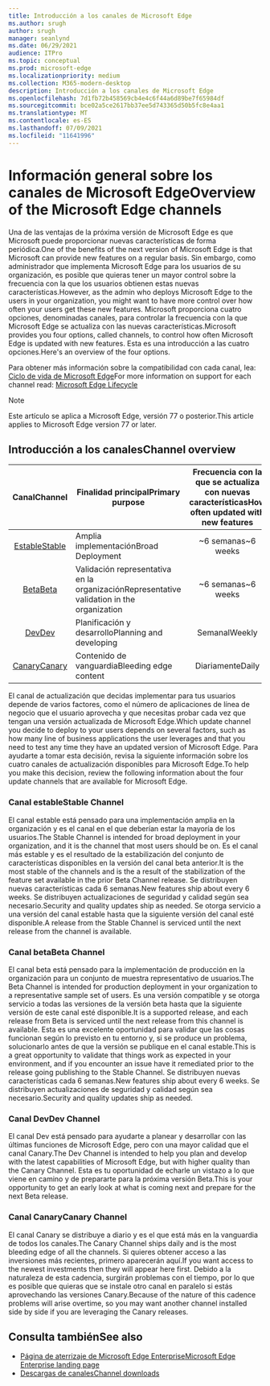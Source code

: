 ```yaml
---
title: Introducción a los canales de Microsoft Edge
ms.author: srugh
author: srugh
manager: seanlynd
ms.date: 06/29/2021
audience: ITPro
ms.topic: conceptual
ms.prod: microsoft-edge
ms.localizationpriority: medium
ms.collection: M365-modern-desktop
description: Introducción a los canales de Microsoft Edge
ms.openlocfilehash: 7d1fb72b458569cb4e4c6f44a6d89be7f65984df
ms.sourcegitcommit: bce02a5ce2617bb37ee5d743365d50b5fc8e4aa1
ms.translationtype: MT
ms.contentlocale: es-ES
ms.lasthandoff: 07/09/2021
ms.locfileid: "11641996"
---
```

# <a name="overview-of-the-microsoft-edge-channels"></a><span data-ttu-id="f47d3-103">Información general sobre los canales de Microsoft Edge</span><span class="sxs-lookup"><span data-stu-id="f47d3-103">Overview of the Microsoft Edge channels</span></span>

<span data-ttu-id="f47d3-104">Una de las ventajas de la próxima versión de Microsoft Edge es que Microsoft puede proporcionar nuevas características de forma periódica.</span><span class="sxs-lookup"><span data-stu-id="f47d3-104">One of the benefits of the next version of Microsoft Edge is that Microsoft can provide new features on a regular basis.</span></span> <span data-ttu-id="f47d3-105">Sin embargo, como administrador que implementa Microsoft Edge para los usuarios de su organización, es posible que quieras tener un mayor control sobre la frecuencia con la que los usuarios obtienen estas nuevas características.</span><span class="sxs-lookup"><span data-stu-id="f47d3-105">However, as the admin who deploys Microsoft Edge to the users in your organization, you might want to have more control over how often your users get these new features.</span></span> <span data-ttu-id="f47d3-106">Microsoft proporciona cuatro opciones, denominadas canales, para controlar la frecuencia con la que Microsoft Edge se actualiza con las nuevas características.</span><span class="sxs-lookup"><span data-stu-id="f47d3-106">Microsoft provides you four options, called channels, to control how often Microsoft Edge is updated with new features.</span></span> <span data-ttu-id="f47d3-107">Esta es una introducción a las cuatro opciones.</span><span class="sxs-lookup"><span data-stu-id="f47d3-107">Here's an overview of the four options.</span></span>

<span data-ttu-id="f47d3-108">Para obtener más información sobre la compatibilidad con cada canal, lea: [Ciclo de vida de Microsoft Edge](/deployedge/microsoft-edge-support-lifecycle)</span><span class="sxs-lookup"><span data-stu-id="f47d3-108">For more information on support for each channel read: [Microsoft Edge Lifecycle](/deployedge/microsoft-edge-support-lifecycle)</span></span>
  
> [!NOTE]
> <span data-ttu-id="f47d3-109">Este artículo se aplica a Microsoft Edge, versión 77 o posterior.</span><span class="sxs-lookup"><span data-stu-id="f47d3-109">This article applies to Microsoft Edge version 77 or later.</span></span>

## <a name="channel-overview"></a><span data-ttu-id="f47d3-110">Introducción a los canales</span><span class="sxs-lookup"><span data-stu-id="f47d3-110">Channel overview</span></span>

|<span data-ttu-id="f47d3-111">Canal</span><span class="sxs-lookup"><span data-stu-id="f47d3-111">Channel</span></span>|<span data-ttu-id="f47d3-112">Finalidad principal</span><span class="sxs-lookup"><span data-stu-id="f47d3-112">Primary purpose</span></span>|<span data-ttu-id="f47d3-113">Frecuencia con la que se actualiza con nuevas características</span><span class="sxs-lookup"><span data-stu-id="f47d3-113">How often updated with new features</span></span>|<span data-ttu-id="f47d3-114">¿Compatible?</span><span class="sxs-lookup"><span data-stu-id="f47d3-114">Supported?</span></span>|
|:---:|---|:---:|:---:|
|[<span data-ttu-id="f47d3-115">Estable</span><span class="sxs-lookup"><span data-stu-id="f47d3-115">Stable</span></span>](#stable-channel)|<span data-ttu-id="f47d3-116">Amplia implementación</span><span class="sxs-lookup"><span data-stu-id="f47d3-116">Broad Deployment</span></span>|<span data-ttu-id="f47d3-117">~6 semanas</span><span class="sxs-lookup"><span data-stu-id="f47d3-117">~6 weeks</span></span>|<span data-ttu-id="f47d3-118">Sí</span><span class="sxs-lookup"><span data-stu-id="f47d3-118">Yes</span></span>|
|[<span data-ttu-id="f47d3-119">Beta</span><span class="sxs-lookup"><span data-stu-id="f47d3-119">Beta</span></span>](#beta-channel)|<span data-ttu-id="f47d3-120">Validación representativa en la organización</span><span class="sxs-lookup"><span data-stu-id="f47d3-120">Representative validation in the organization</span></span>|<span data-ttu-id="f47d3-121">~6 semanas</span><span class="sxs-lookup"><span data-stu-id="f47d3-121">~6 weeks</span></span>|<span data-ttu-id="f47d3-122">Sí</span><span class="sxs-lookup"><span data-stu-id="f47d3-122">Yes</span></span>|
|[<span data-ttu-id="f47d3-123">Dev</span><span class="sxs-lookup"><span data-stu-id="f47d3-123">Dev</span></span>](#dev-channel)|<span data-ttu-id="f47d3-124">Planificación y desarrollo</span><span class="sxs-lookup"><span data-stu-id="f47d3-124">Planning and developing</span></span>|<span data-ttu-id="f47d3-125">Semanal</span><span class="sxs-lookup"><span data-stu-id="f47d3-125">Weekly</span></span>|<span data-ttu-id="f47d3-126">No</span><span class="sxs-lookup"><span data-stu-id="f47d3-126">No</span></span>|
|[<span data-ttu-id="f47d3-127">Canary</span><span class="sxs-lookup"><span data-stu-id="f47d3-127">Canary</span></span>](#canary-channel)|<span data-ttu-id="f47d3-128">Contenido de vanguardia</span><span class="sxs-lookup"><span data-stu-id="f47d3-128">Bleeding edge content</span></span>|<span data-ttu-id="f47d3-129">Diariamente</span><span class="sxs-lookup"><span data-stu-id="f47d3-129">Daily</span></span>|<span data-ttu-id="f47d3-130">No</span><span class="sxs-lookup"><span data-stu-id="f47d3-130">No</span></span>|

<span data-ttu-id="f47d3-131">El canal de actualización que decidas implementar para tus usuarios depende de varios factores, como el número de aplicaciones de línea de negocio que el usuario aprovecha y que necesitas probar cada vez que tengan una versión actualizada de Microsoft Edge.</span><span class="sxs-lookup"><span data-stu-id="f47d3-131">Which update channel you decide to deploy to your users depends on several factors, such as how many line of business applications the user leverages and that you need to test any time they have an updated version of Microsoft Edge.</span></span> <span data-ttu-id="f47d3-132">Para ayudarte a tomar esta decisión, revisa la siguiente información sobre los cuatro canales de actualización disponibles para Microsoft Edge.</span><span class="sxs-lookup"><span data-stu-id="f47d3-132">To help you make this decision, review the following information about the four update channels that are available for Microsoft Edge.</span></span>

### <a name="stable-channel"></a><span data-ttu-id="f47d3-133">Canal estable</span><span class="sxs-lookup"><span data-stu-id="f47d3-133">Stable Channel</span></span>

<span data-ttu-id="f47d3-134">El canal estable está pensado para una implementación amplia en la organización y es el canal en el que deberían estar la mayoría de los usuarios.</span><span class="sxs-lookup"><span data-stu-id="f47d3-134">The Stable Channel is intended for broad deployment in your organization, and it is the channel that most users should be on.</span></span> <span data-ttu-id="f47d3-135">Es el canal más estable y es el resultado de la estabilización del conjunto de características disponibles en la versión del canal beta anterior.</span><span class="sxs-lookup"><span data-stu-id="f47d3-135">It is the most stable of the channels and is the a result of the stabilization of the feature set available in the prior Beta Channel release.</span></span> <span data-ttu-id="f47d3-136">Se distribuyen nuevas características cada 6 semanas.</span><span class="sxs-lookup"><span data-stu-id="f47d3-136">New features ship about every 6 weeks.</span></span> <span data-ttu-id="f47d3-137">Se distribuyen actualizaciones de seguridad y calidad según sea necesario.</span><span class="sxs-lookup"><span data-stu-id="f47d3-137">Security and quality updates ship as needed.</span></span> <span data-ttu-id="f47d3-138">Se otorga servicio a una versión del canal estable hasta que la siguiente versión del canal esté disponible.</span><span class="sxs-lookup"><span data-stu-id="f47d3-138">A release from the Stable Channel is serviced until the next release from the channel is available.</span></span>

### <a name="beta-channel"></a><span data-ttu-id="f47d3-139">Canal beta</span><span class="sxs-lookup"><span data-stu-id="f47d3-139">Beta Channel</span></span>

<span data-ttu-id="f47d3-140">El canal beta está pensado para la implementación de producción en la organización para un conjunto de muestra representativo de usuarios.</span><span class="sxs-lookup"><span data-stu-id="f47d3-140">The Beta Channel is intended for production deployment in your organization to a representative sample set of users.</span></span> <span data-ttu-id="f47d3-141">Es una versión compatible y se otorga servicio a todas las versiones de la versión beta hasta que la siguiente versión de este canal esté disponible.</span><span class="sxs-lookup"><span data-stu-id="f47d3-141">It is a supported release, and each release from Beta is serviced until the next release from this channel is available.</span></span> <span data-ttu-id="f47d3-142">Esta es una excelente oportunidad para validar que las cosas funcionan según lo previsto en tu entorno y, si se produce un problema, solucionarlo antes de que la versión se publique en el canal estable.</span><span class="sxs-lookup"><span data-stu-id="f47d3-142">This is a great opportunity to validate that things work as expected in your environment, and if you encounter an issue have it remediated prior to the release going publishing to the Stable Channel.</span></span> <span data-ttu-id="f47d3-143">Se distribuyen nuevas características cada 6 semanas.</span><span class="sxs-lookup"><span data-stu-id="f47d3-143">New features ship about every 6 weeks.</span></span> <span data-ttu-id="f47d3-144">Se distribuyen actualizaciones de seguridad y calidad según sea necesario.</span><span class="sxs-lookup"><span data-stu-id="f47d3-144">Security and quality updates ship as needed.</span></span>

### <a name="dev-channel"></a><span data-ttu-id="f47d3-145">Canal Dev</span><span class="sxs-lookup"><span data-stu-id="f47d3-145">Dev Channel</span></span>

<span data-ttu-id="f47d3-146">El canal Dev está pensado para ayudarte a planear y desarrollar con las últimas funciones de Microsoft Edge, pero con una mayor calidad que el canal Canary.</span><span class="sxs-lookup"><span data-stu-id="f47d3-146">The Dev Channel is intended to help you plan and develop with the latest capabilities of Microsoft Edge, but with higher quality than the Canary Channel.</span></span> <span data-ttu-id="f47d3-147">Esta es tu oportunidad de echarle un vistazo a lo que viene en camino y de prepararte para la próxima versión Beta.</span><span class="sxs-lookup"><span data-stu-id="f47d3-147">This is your opportunity to get an early look at what is coming next and prepare for the next Beta release.</span></span>

### <a name="canary-channel"></a><span data-ttu-id="f47d3-148">Canal Canary</span><span class="sxs-lookup"><span data-stu-id="f47d3-148">Canary Channel</span></span>

<span data-ttu-id="f47d3-149">El canal Canary se distribuye a diario y es el que está más en la vanguardia de todos los canales.</span><span class="sxs-lookup"><span data-stu-id="f47d3-149">The Canary Channel ships daily and is the most bleeding edge of all the channels.</span></span> <span data-ttu-id="f47d3-150">Si quieres obtener acceso a las inversiones más recientes, primero aparecerán aquí.</span><span class="sxs-lookup"><span data-stu-id="f47d3-150">If you want access to the newest investments then they will appear here first.</span></span> <span data-ttu-id="f47d3-151">Debido a la naturaleza de esta cadencia, surgirán problemas con el tiempo, por lo que es posible que quieras que se instale otro canal en paralelo si estás aprovechando las versiones Canary.</span><span class="sxs-lookup"><span data-stu-id="f47d3-151">Because of the nature of this cadence problems will arise overtime, so you may want another channel installed side by side if you are leveraging the Canary releases.</span></span>

## <a name="see-also"></a><span data-ttu-id="f47d3-152">Consulta también</span><span class="sxs-lookup"><span data-stu-id="f47d3-152">See also</span></span>

- [<span data-ttu-id="f47d3-153">Página de aterrizaje de Microsoft Edge Enterprise</span><span class="sxs-lookup"><span data-stu-id="f47d3-153">Microsoft Edge Enterprise landing page</span></span>](https://aka.ms/EdgeEnterprise)
- [<span data-ttu-id="f47d3-154">Descargas de canales</span><span class="sxs-lookup"><span data-stu-id="f47d3-154">Channel downloads</span></span>](https://aka.ms/EdgeEnterprise)
